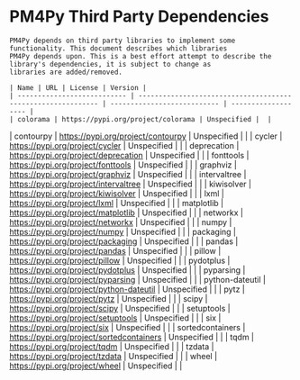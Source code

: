 # PM4Py Third Party Dependencies
    
    PM4Py depends on third party libraries to implement some functionality. This document describes which libraries
    PM4Py depends upon. This is a best effort attempt to describe the library's dependencies, it is subject to change as
    libraries are added/removed.
    
    | Name | URL | License | Version |
    | --------------------------- | ------------------------------------------------------------ | --------------------------- | ------------------- |
    | colorama | https://pypi.org/project/colorama | Unspecified |  |
| contourpy | https://pypi.org/project/contourpy | Unspecified |  |
| cycler | https://pypi.org/project/cycler | Unspecified |  |
| deprecation | https://pypi.org/project/deprecation | Unspecified |  |
| fonttools | https://pypi.org/project/fonttools | Unspecified |  |
| graphviz | https://pypi.org/project/graphviz | Unspecified |  |
| intervaltree | https://pypi.org/project/intervaltree | Unspecified |  |
| kiwisolver | https://pypi.org/project/kiwisolver | Unspecified |  |
| lxml | https://pypi.org/project/lxml | Unspecified |  |
| matplotlib | https://pypi.org/project/matplotlib | Unspecified |  |
| networkx | https://pypi.org/project/networkx | Unspecified |  |
| numpy | https://pypi.org/project/numpy | Unspecified |  |
| packaging | https://pypi.org/project/packaging | Unspecified |  |
| pandas | https://pypi.org/project/pandas | Unspecified |  |
| pillow | https://pypi.org/project/pillow | Unspecified |  |
| pydotplus | https://pypi.org/project/pydotplus | Unspecified |  |
| pyparsing | https://pypi.org/project/pyparsing | Unspecified |  |
| python-dateutil | https://pypi.org/project/python-dateutil | Unspecified |  |
| pytz | https://pypi.org/project/pytz | Unspecified |  |
| scipy | https://pypi.org/project/scipy | Unspecified |  |
| setuptools | https://pypi.org/project/setuptools | Unspecified |  |
| six | https://pypi.org/project/six | Unspecified |  |
| sortedcontainers | https://pypi.org/project/sortedcontainers | Unspecified |  |
| tqdm | https://pypi.org/project/tqdm | Unspecified |  |
| tzdata | https://pypi.org/project/tzdata | Unspecified |  |
| wheel | https://pypi.org/project/wheel | Unspecified |  |
